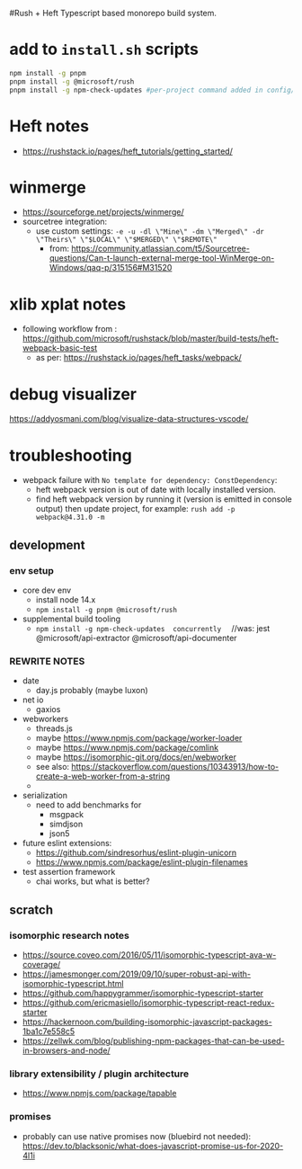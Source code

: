#Rush + Heft
Typescript based monorepo build system.


# add to ```install.sh``` scripts

```bash
npm install -g pnpm
pnpm install -g @microsoft/rush
pnpm install -g npm-check-updates #per-project command added in config/rush/command-line.json and each package.json

```


# Heft notes


- https://rushstack.io/pages/heft_tutorials/getting_started/


# winmerge

- https://sourceforge.net/projects/winmerge/
- sourcetree integration:
  - use custom settings:  ```-e -u -dl \"Mine\" -dm \"Merged\" -dr \"Theirs\" \"$LOCAL\" \"$MERGED\" \"$REMOTE\"```
	  - from: https://community.atlassian.com/t5/Sourcetree-questions/Can-t-launch-external-merge-tool-WinMerge-on-Windows/qaq-p/315156#M31520


# xlib xplat notes

- following workflow from : https://github.com/microsoft/rushstack/blob/master/build-tests/heft-webpack-basic-test
  - as per: https://rushstack.io/pages/heft_tasks/webpack/


# debug visualizer
https://addyosmani.com/blog/visualize-data-structures-vscode/


# troubleshooting
- webpack failure with ```No template for dependency: ConstDependency```:
  - heft webpack version is out of date with locally installed version.
  - find heft webpack version by running it (version is emitted in console output) then update project, for example: ```rush add -p webpack@4.31.0 -m```

  
## development



### env setup
- core dev env
  - install node 14.x
  - ```npm install -g pnpm @microsoft/rush```
- supplemental build tooling
  -  ```npm install -g npm-check-updates  concurrently  ```  //was: jest @microsoft/api-extractor @microsoft/api-documenter

### REWRITE NOTES
- date
  - day.js probably (maybe luxon)
- net io
  - gaxios
- webworkers
  - threads.js
  - maybe https://www.npmjs.com/package/worker-loader
  - maybe https://www.npmjs.com/package/comlink
  - maybe https://isomorphic-git.org/docs/en/webworker
  - see also: https://stackoverflow.com/questions/10343913/how-to-create-a-web-worker-from-a-string
  - 
- serialization
  - need to add benchmarks for
    - msgpack
    - simdjson
    - json5
- future eslint extensions:
  - https://github.com/sindresorhus/eslint-plugin-unicorn
  - https://www.npmjs.com/package/eslint-plugin-filenames
- test assertion framework
  - chai works, but what is better?

## scratch

### isomorphic research notes
- https://source.coveo.com/2016/05/11/isomorphic-typescript-ava-w-coverage/
- https://jamesmonger.com/2019/09/10/super-robust-api-with-isomorphic-typescript.html
- https://github.com/happygrammer/isomorphic-typescript-starter
- https://github.com/ericmasiello/isomorphic-typescript-react-redux-starter
- https://hackernoon.com/building-isomorphic-javascript-packages-1ba1c7e558c5
- https://zellwk.com/blog/publishing-npm-packages-that-can-be-used-in-browsers-and-node/

### library extensibility / plugin architecture
- https://www.npmjs.com/package/tapable


### promises
- probably can use native promises now (bluebird not needed): https://dev.to/blacksonic/what-does-javascript-promise-us-for-2020-4l1i


  
